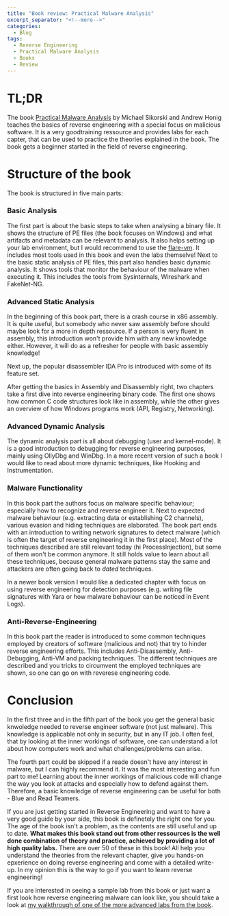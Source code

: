 ```yaml
---
title: "Book review: Practical Malware Analysis"
excerpt_separator: "<!--more-->"
categories:
  - Blog
tags:
  - Reverse Engineering
  - Practical Malware Analysis
  - Books
  - Review
---
```

# TL;DR
The book [Practical Malware Analysis](https://nostarch.com/malware) by Michael Sikorski and Andrew Honig teaches the basics of reverse engineering with a special focus on malicious software. It is a very goodtraining ressource and provides labs for each capter, that can be used to practice the theories explained in the book. The book gets a beginner started in the field of reverse engineering.

# Structure of the book
The book is structured in five main parts:

### Basic Analysis

The first part is about the basic steps to take when analysing a binary file. It shows the structure of PE files (the book focuses on Windows) and what artifacts and metadata can be relevant to analysis. It also helps setting up your lab environment, but I would recommend to use the [flare-vm](https://github.com/fireeye/flare-vm). It includes most tools used in this book and even the labs themselve! Next to the basic static analysis of PE files, this part also handles basic dynamic analysis. It shows tools that monitor the behaviour of the malware when executing it. This includes the tools from Sysinternals, Wireshark and FakeNet-NG.

### Advanced Static Analysis

In the beginning of this book part, there is a crash course in x86 assembly. It is quite useful, but somebody who never saw assembly before should maybe look for a more in depth ressource. If a person is very fluent in assembly, this introduction won't provide him with any new knowledge either. However, it will do as a refresher for people with basic assembly knowledge!

Next up, the popular disassembler IDA Pro is introduced with some of its feature set.

After getting the basics in Assembly and Disassembly right, two chapters take a first dive into reverse engineering binary code. The first one shows how common C code structures look like in assembly, while the other gives an overview of how Windows programs work (API, Registry, Networking).

### Advanced Dynamic Analysis

The dynamic analysis part is all about debugging (user and kernel-mode). It is a good introduction to debugging for reverse engineering purposes, mainly using OllyDbg and WinDbg. In a more recent version of such a book I would like to read about more dynamic techniques, like Hooking and Instrumentation.

### Malware Functionality

In this book part the authors focus on malware specific behaviour; especially how to recognize and reverse engineer it. Next to expected malware behaviour (e.g. extracting data or establishing C2 channels), various evasion and hiding techniques are elaborated. The book part ends with an introduction to writing network signatures to detect malware (which is often the target of reverse engineering it in the first place). Most of the techniques described are still relevant today (hi ProcessInjection), but some of them won't be common anymore. It still holds value to learn about all these techniques, because general malware patterns stay the same and attackers are often going back to *dated* techniques.

 In a newer book version I would like a dedicated chapter with focus on using reverse engineering for detection purposes (e.g. writing file signatures with Yara or how malware behaviour can be noticed in Event Logs).

### Anti-Reverse-Engineering

In this book part the reader is introduced to some common techniques employed by creators of software (malicious and not) that try to hinder reverse engineering efforts. This includes Anti-Disassembly, Anti-Debugging, Anti-VM and packing techniques. The different techniques are described and you tricks to circumvent the employed techniques are shown, so one can go on with reverese engineering code.

# Conclusion
In the first three and in the fifth part of the book you get the general basic knwoledge needed to reverse engineer software (not just malware). This knowledge is applicable not only in security, but in any IT job. I often feel, that by looking at the inner workings of software, one can understand a lot about how computers work and what challenges/problems can arise. 

The fourth part could be skipped if a reade doesn't have any interest in malware, but I can highly recommend it. It was the most interesting and fun part to me! Learning about the inner workings of malicious code will change the way you look at attacks and especially how to defend against them. Therefore, a basic knowledge of reverse engineering can be useful for both - Blue and Read Teamers.

If you are just getting started in Reverse Engineering and want to have a very good guide by your side, this book is definetely the right one for you. The age of the book isn't a problem, as the contents are still useful and up to date. **What makes this book stand out from other ressources is the well done combination of theory and practice, achieved by providing a lot of high quality labs.** There are over 50 of these in this book! All help you understand the theories from the relevant chapter, give you hands-on epxerience on doing reverse engineering and come with a detailed write-up. In my opinion this is the way to go if you want to learn reverse engineering!

If you are interested in seeing a sample lab from this book or just want a first look how reverse engineering malware can look like, you should take a look at [my walkthrough of one of the more advanced labs from the book](https://blog.twenska.de/blog/pma_book_walkthrough/).
